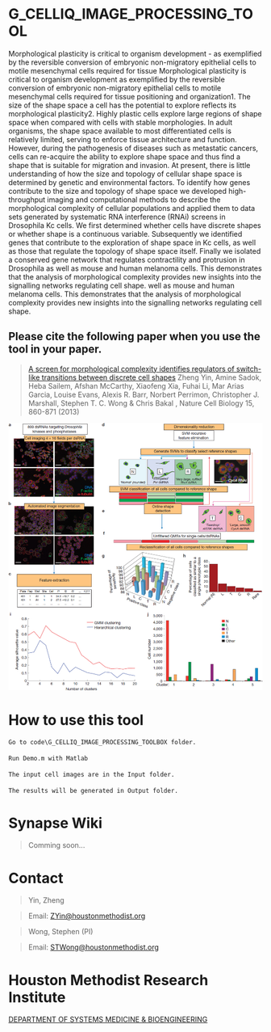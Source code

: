 # G_CELLIQ_IMAGE_PROCESSING_TOOL

Morphological plasticity is critical to organism development - as
exemplified by the reversible conversion of embryonic non-migratory
epithelial cells to motile mesenchymal cells required for tissue
Morphological plasticity is critical to organism development as
exemplified by the reversible conversion of embryonic non-migratory
epithelial cells to motile mesenchymal cells required for tissue
positioning and organization1. The size of the shape space a cell has the
potential to explore reflects its morphological plasticity2. Highly plastic
cells explore large regions of shape space when compared with cells
with stable morphologies. In adult organisms, the shape space available
to most differentiated cells is relatively limited, serving to enforce tissue
architecture and function. However, during the pathogenesis of diseases
such as metastatic cancers, cells can re-acquire the ability to explore
shape space and thus find a shape that is suitable for migration and
invasion. At present, there is little understanding of how the size
and topology of cellular shape space is determined by genetic and
environmental factors.
To identify how genes contribute to the size and topology of shape
space we developed high-throughput imaging and computational
methods to describe the morphological complexity of cellular
populations and applied them to data sets generated by systematic
RNA interference (RNAi) screens in Drosophila Kc cells. We first
determined whether cells have discrete shapes or whether shape is a continuous variable. Subsequently we identified genes that contribute
to the exploration of shape space in Kc cells, as well as those that regulate
the topology of shape space itself. Finally we isolated a conserved gene
network that regulates contractility and protrusion in Drosophila as
well as mouse and human melanoma cells. This demonstrates that the
analysis of morphological complexity provides new insights into the
signalling networks regulating cell shape.
well as mouse and human melanoma cells. This demonstrates that the
analysis of morphological complexity provides new insights into the
signalling networks regulating cell shape.


## Please cite the following paper when you use the tool in your paper.

>[A screen for morphological complexity identifies regulators of switch-like transitions between discrete cell shapes](https://www.nature.com/articles/ncb2764)
Zheng Yin, Amine Sadok, Heba Sailem, Afshan McCarthy, Xiaofeng Xia, Fuhai Li, Mar Arias Garcia, Louise Evans, Alexis R. Barr, Norbert Perrimon, Christopher J. Marshall, Stephen T. C. Wong & Chris Bakal , Nature Cell Biology 15, 860-871 (2013)

![Alt text](https://raw.githubusercontent.com/methodistsmab/G_CELLIQ_IMAGE_PROCESSING_TOOL/master/images/algorithm.jpg)



# How to use this tool

```
Go to code\G_CELLIQ_IMAGE_PROCESSING_TOOLBOX folder. 

Run Demo.m with Matlab

The input cell images are in the Input folder.

The results will be generated in Output folder. 
```

# Synapse Wiki

>Comming soon...

# Contact

>Yin, Zheng

>Email: ZYin@houstonmethodist.org

>Wong, Stephen (PI)

>Email: STWong@houstonmethodist.org

# Houston Methodist Research Institute 

[DEPARTMENT OF SYSTEMS MEDICINE & BIOENGINEERING ](https://www.houstonmethodist.org/for-health-professionals/department-programs/systems-medicine-bioengineering-smab/)

